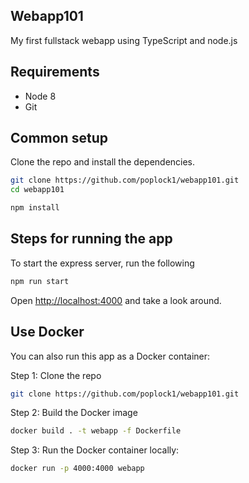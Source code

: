 ## Webapp101

My first fullstack webapp using TypeScript and node.js

## Requirements

* Node 8
* Git

## Common setup

Clone the repo and install the dependencies.

```bash
git clone https://github.com/poplock1/webapp101.git
cd webapp101
```

```bash
npm install
```

## Steps for running the app

To start the express server, run the following

```bash
npm run start
```

Open [http://localhost:4000](http://localhost:4000) and take a look around.


## Use Docker
You can also run this app as a Docker container:

Step 1: Clone the repo

```bash
git clone https://github.com/poplock1/webapp101.git
```

Step 2: Build the Docker image

```bash
docker build . -t webapp -f Dockerfile
```

Step 3: Run the Docker container locally:

```bash
docker run -p 4000:4000 webapp
```